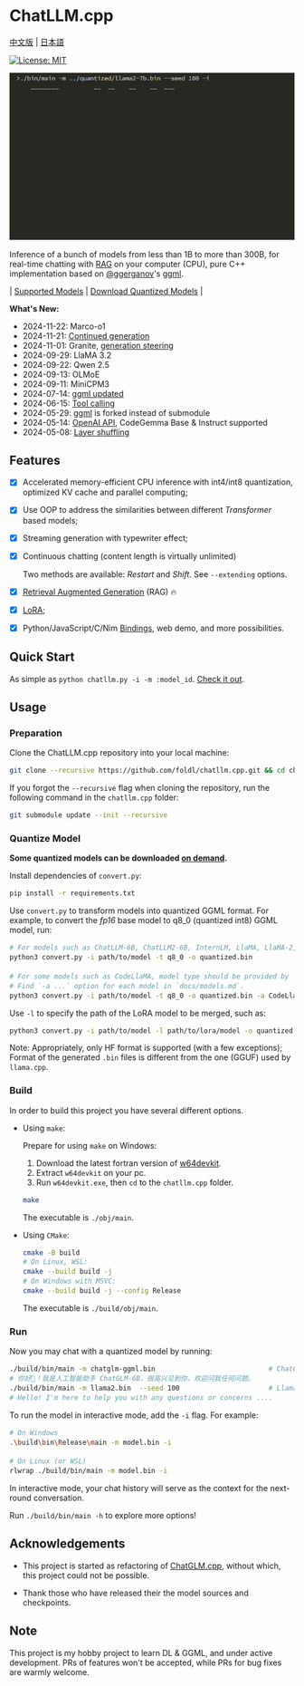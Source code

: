 # ChatLLM.cpp

[中文版](README_zh.md) | [日本語](README_ja.md)

[![License: MIT](https://img.shields.io/badge/license-MIT-blue)](LICENSE)

![](./docs/demo.gif)

Inference of a bunch of models from less than 1B to more than 300B, for real-time chatting with [RAG](./docs/rag.md) on your computer (CPU),
pure C++ implementation based on [@ggerganov](https://github.com/ggerganov)'s [ggml](https://github.com/ggerganov/ggml).

| [Supported Models](./docs/models.md) | [Download Quantized Models](./docs/quick_start.md#download-quantized-models) |

**What's New:**

* 2024-11-22: Marco-o1
* 2024-11-21: [Continued generation](./docs/fun.md#continued-generation)
* 2024-11-01: Granite, [generation steering](./docs/fun.md#generation-steering)
* 2024-09-29: LlaMA 3.2
* 2024-09-22: Qwen 2.5
* 2024-09-13: OLMoE
* 2024-09-11: MiniCPM3
* 2024-07-14: [ggml updated](https://github.com/ggerganov/ggml/tree/3e7e5e26f90fecf4f7c2808df7d94454630b219c)
* 2024-06-15: [Tool calling](./docs/tool_calling.md)
* 2024-05-29: [ggml](https://github.com/ggerganov/ggml) is forked instead of submodule
* 2024-05-14: [OpenAI API](./docs/binding.md#openai-compatible-api), CodeGemma Base & Instruct supported
* 2024-05-08: [Layer shuffling](./docs/fun.md#layer-shuffling)

## Features

* [x] Accelerated memory-efficient CPU inference with int4/int8 quantization, optimized KV cache and parallel computing;
* [x] Use OOP to address the similarities between different _Transformer_ based models;
* [x] Streaming generation with typewriter effect;
* [x] Continuous chatting (content length is virtually unlimited)

    Two methods are available: _Restart_ and _Shift_. See `--extending` options.

* [x] [Retrieval Augmented Generation](./docs/rag.md) (RAG) 🔥

* [x] [LoRA](./docs/models.md#lora-models);
* [x] Python/JavaScript/C/Nim [Bindings](./docs/binding.md), web demo, and more possibilities.

## Quick Start

As simple as `python chatllm.py -i -m :model_id`. [Check it out](./docs/quick_start.md).

## Usage

### Preparation

Clone the ChatLLM.cpp repository into your local machine:

```sh
git clone --recursive https://github.com/foldl/chatllm.cpp.git && cd chatllm.cpp
```

If you forgot the `--recursive` flag when cloning the repository, run the following command in the `chatllm.cpp` folder:

```sh
git submodule update --init --recursive
```

### Quantize Model

**Some quantized models can be downloaded [on demand](./docs/quick_start.md#download-quantized-models).**

Install dependencies of `convert.py`:

```sh
pip install -r requirements.txt
```

Use `convert.py` to transform models into quantized GGML format. For example, to convert the _fp16_ base model to q8_0 (quantized int8) GGML model, run:

```sh
# For models such as ChatLLM-6B, ChatLLM2-6B, InternLM, LlaMA, LlaMA-2, Baichuan-2, etc
python3 convert.py -i path/to/model -t q8_0 -o quantized.bin

# For some models such as CodeLlaMA, model type should be provided by `-a`
# Find `-a ...` option for each model in `docs/models.md`.
python3 convert.py -i path/to/model -t q8_0 -o quantized.bin -a CodeLlaMA
```

Use `-l` to specify the path of the LoRA model to be merged, such as:

```sh
python3 convert.py -i path/to/model -l path/to/lora/model -o quantized.bin
```

Note: Appropriately, only HF format is supported (with a few exceptions); Format of the generated `.bin` files is different from the one (GGUF) used by `llama.cpp`.

### Build

In order to build this project you have several different options.

- Using `make`:

  Prepare for using `make` on Windows:

  1. Download the latest fortran version of [w64devkit](https://github.com/skeeto/w64devkit/releases).
  2. Extract `w64devkit` on your pc.
  3. Run `w64devkit.exe`, then `cd` to the `chatllm.cpp` folder.

  ```sh
  make
  ```

  The executable is `./obj/main`.

- Using `CMake`:

  ```sh
  cmake -B build
  # On Linux, WSL:
  cmake --build build -j
  # On Windows with MSVC:
  cmake --build build -j --config Release
  ```

  The executable is `./build/obj/main`.

### Run

Now you may chat with a quantized model by running:

```sh
./build/bin/main -m chatglm-ggml.bin                            # ChatGLM-6B
# 你好👋！我是人工智能助手 ChatGLM-6B，很高兴见到你，欢迎问我任何问题。
./build/bin/main -m llama2.bin  --seed 100                      # Llama-2-Chat-7B
# Hello! I'm here to help you with any questions or concerns ....
```

To run the model in interactive mode, add the `-i` flag. For example:

```sh
# On Windows
.\build\bin\Release\main -m model.bin -i

# On Linux (or WSL)
rlwrap ./build/bin/main -m model.bin -i
```

In interactive mode, your chat history will serve as the context for the next-round conversation.

Run `./build/bin/main -h` to explore more options!

## Acknowledgements

* This project is started as refactoring of [ChatGLM.cpp](https://github.com/li-plus/chatglm.cpp), without which, this project could not be possible.

* Thank those who have released their the model sources and checkpoints.

## Note

This project is my hobby project to learn DL & GGML, and under active development. PRs of features won't
be accepted, while PRs for bug fixes are warmly welcome.
